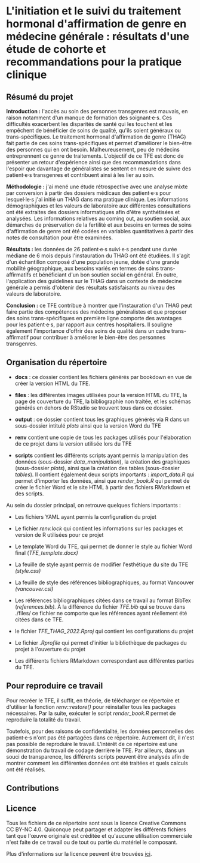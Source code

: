 # L'initiation et le suivi du traitement hormonal d'affirmation de genre en médecine générale : résultats d'une étude de cohorte et recommandations pour la pratique clinique

## Résumé du projet

**Introduction :** l'accès au soin des personnes transgenres est mauvais, en raison notamment d'un manque de formation des soignant·e·s. Ces difficultés exacerbent les disparités de santé qui les touchent et les empêchent de bénéficier de soins de qualité, qu'ils soient généraux ou trans-spécifiques. Le traitement hormonal d'affirmation de genre (THAG) fait partie de ces soins trans-spécifiques et permet d'améliorer le bien-être des personnes qui en ont besoin. Malheureusement, peu de médecins entreprennent ce genre de traitements. L'objectif de ce TFE est donc de présenter un retour d'expérience ainsi que des recommandations dans l'espoir que davantage de généralistes se sentent en mesure de suivre des patient·e·s transgenres et contribuent ainsi à les lier au soin.

**Méthodologie :** j'ai mené une étude rétrospective avec une analyse mixte par conversion à partir des dossiers médicaux des patient·e·s pour lesquel·le·s j'ai initié un THAG dans ma pratique clinique. Les informations démographiques et les valeurs de laboratoire aux différentes consultations ont été extraites des dossiers informatiques afin d'être synthétisées et analysées. Les informations relatives au coming out, au soutien social, aux démarches de préservation de la fertilité et aux besoins en termes de soins d'affirmation de genre ont été codées en variables quantitatives à partir des notes de consultation pour être examinées.

**Résultats :** les données de 26 patient·e·s suivi·e·s pendant une durée médiane de 6 mois depuis l'instauration du THAG ont été étudiées. Il s'agit d'un échantillon composé d'une population jeune, dotée d'une grande mobilité géographique, aux besoins variés en termes de soins trans-affirmatifs et bénéficiant d'un bon soutien social en général. En outre, l'application des guidelines sur le THAG dans un contexte de médecine générale a permis d'obtenir des résultats satisfaisants au niveau des valeurs de laboratoire.

**Conclusion :** ce TFE contribue à montrer que l'instauration d'un THAG peut faire partie des compétences des médecins généralistes et que proposer des soins trans-spécifiques en première ligne comporte des avantages pour les patient·e·s, par rapport aux centres hospitaliers. Il souligne également l'importance d'offrir des soins de qualité dans un cadre trans-affirmatif pour contribuer à améliorer le bien-être des personnes transgenres.

## Organisation du répertoire

-   **docs** : ce dossier contient les fichiers générés par bookdown en vue de créer la version HTML du TFE.

-   **files** : les différentes images utilisées pour la version HTML du TFE, la page de couverture du TFE, la bibliographie non traitée, et les schémas générés en dehors de RStudio se trouvent tous dans ce dossier.

-   **output** : ce dossier contient tous les graphiques générés via R dans un sous-dossier intitulé *plots* ainsi que la version Word du TFE

-   **renv** contient une copie de tous les packages utilisés pour l'élaboration de ce projet dans la version utilisée lors du TFE

-   **scripts** contient les différents scripts ayant permis la manipulation des données (sous-dossier *data_manipulation*), la création des graphiques (sous-dossier *plots*), ainsi que la création des tables (sous-dossier *tables*). Il contient également deux scripts importants : *import_data.R* qui permet d'importer les données, ainsi que *render_book.R* qui permet de créer le fichier Word et le site HTML à partir des fichiers RMarkdown et des scripts.

Au sein du dossier principal, on retrouve quelques fichiers importants :

-   Les fichiers YAML ayant permis la configuration du projet

-   Le fichier *renv.lock* qui contient les informations sur les packages et version de R utilisées pour ce projet

-   Le template Word du TFE, qui permet de donner le style au fichier Word final (*TFE_template.docx)*

-   La feuille de style ayant permis de modifier l'esthétique du site du TFE *(style.css)*

-   La feuille de style des références bibliographiques, au format Vancouver *(vancouver.csl)*

-   Les références bibliographiques citées dans ce travail au format BibTex (*references.bib).* À la différence du fichier *TFE.bib* qui se trouve dans ./files/ ce fichier ne comporte que les références ayant réellement été citées dans ce TFE.

-   le fichier *TFE_THAG_2022.Rproj* qui contient les configurations du projet

-   Le fichier *.Rprofile* qui permet d'initier la bibliothèque de packages du projet à l'ouverture du projet

-   Les différents fichiers RMarkdown correspondant aux différentes parties du TFE.

## Pour reproduire ce travail

Pour recréer le TFE, il suffit, en théorie, de télécharger ce répertoire et d'utiliser la fonction *renv::restore()* pour réinstaller tous les packages nécessaires. Par la suite, exécuter le script *render_book.R* permet de reproduire la totalité du travail.

Toutefois, pour des raisons de confidentialité, les données personnelles des patient·e·s n'ont pas été partagées dans ce répertoire. Autrement dit, il n'est pas possible de reproduire le travail. L'intérêt de ce répertoire est une démonstration du travail de codage derrière le TFE. Par ailleurs, dans un souci de transparence, les différents scripts peuvent être analysés afin de montrer comment les différentes données ont été traitées et quels calculs ont été réalisés.

## Contributions

## Licence

Tous les fichiers de ce répertoire sont sous la licence Creative Commons CC BY-NC 4.0. Quiconque peut partager et adapter les différents fichiers tant que l'œuvre originale est créditée et qu'aucune utilisation commerciale n'est faite de ce travail ou de tout ou partie du matériel le composant.

Plus d'informations sur la licence peuvent être trouvées [ici](https://creativecommons.org/licenses/by-nc/4.0/deed.fr).

